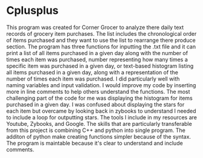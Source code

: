 # Cplusplus

  This program was created for Corner Grocer to analyze there daily text records of grocery item purchases. The list includes the chronological order of items purchased and they want to use the list to rearrange there produce section. The program has three functions for inputting the .txt file and it can print a list of all items purchased in a given day along with the number of times each item was purchased, number representing how many times a specific item was purchased in a given day, or text-based histogram listing all items purchased in a given day, along with a representation of the number of times each item was purchased. I did particularly well with naming variables and input validation. I would improve my code by inserting more in line comments to help others understand the functions. 
  The most challenging part of the code for me was displaying the histogram for items purchased in a given day. I was confused about displaying the stars for each item but overcame by looking back in zybooks to understand I needed to include a loop for outputting stars. The tools I include in my resources are Youtube, Zybooks, and Google. The skills that are particularly transferable from this project is combining C++ and python into single program. The additon of python make creating functions simpler because of the syntax. The program is maintable because it's clear to understand and include comments.
